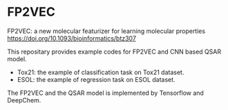 # FP2VEC

FP2VEC: a new molecular featurizer for learning molecular properties
https://doi.org/10.1093/bioinformatics/btz307

This repositary provides example codes for FP2VEC and CNN based QSAR model.
* Tox21: the example of classification task on Tox21 dataset. 
* ESOL: the example of regression task on ESOL dataset.

The FP2VEC and the QSAR model is implemented by Tensorflow and DeepChem.
